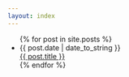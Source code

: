 ```yaml
---
layout: index
---
```


<ul class="posts">
  {% for post in site.posts %}
  <li>
    <div class="date">{{ post.date | date_to_string }} </div>
    <a href="{{ post.url }}/#content">{{ post.title }}</a>
  </li>
  {% endfor %}
</ul>
